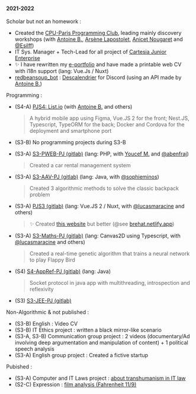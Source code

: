
#### 2021-2022

Scholar but not an homework : 
* Created the [CPU-Paris Programming Club](https://github.com/CPU-Paris), leading mainly discovery workshops (with [Antoine B.](https://github.com/JiveOff), [Arsène Lapostolet](https://github.com/Ombrelin), [Anicet Nougaret](https://github.com/AnicetNgrt) and [@Esilff](https://github.com/Esilff))
* IT Sys. Manager + Tech-Lead for all project of [Cartesia Junior Enterprise](https://github.com/SI-Cartesia-Junior)
* ✨ I have rewritten my [e-portfolio](https://github.com/LoganTann/e-portfolio) and have made a printable web CV with i18n support (lang: Vue.Js / Nuxt)
* [redbeansoup_bot](https://github.com/LoganTann/redbeansoup-bot) : [Descalendrier](https://edt.bde-faction.fr/) for Discord (using an API made by [Antoine B.](https://github.com/JiveOff))
  

Programming : 

* (S4-A) [PJS4: List.io](https://github.com/PJS4-List-io) (with [Antoine B.](https://github.com/JiveOff) and others)
  
  > A hybrid mobile app using Figma, Vue.JS 2 for the front; Nest.JS, Typescript, TypeORM for the back; Docker and Cordova for the deployment and smartphone port

* (S3-B) No programming projects during S3-B

* (S3-A) [S3-PWEB-PJ (gitlab)](https://gitlab.com/LoganTann/S3-PWEB-PJ) (lang: PHP, with [Youcef M.](https://github.com/madskullkoa) and [@abenfraj](https://github.com/abenfraj))  
  
  > Created a car rental management system

* (S3-A) [S3-AAV-PJ (gitlab)](https://gitlab.com/LoganTann/S3-AAV-PJ) (lang: Java, with [@sophieminos](https://github.com/sophieminos))  
  
  > Created 3 algorithmic methods to solve the classic backpack problem

* (S3-A) [PJS3 (gitlab)](https://gitlab.com/LoganTann/S3-Final-PJ) (lang: Vue.JS 2 / Nuxt, with [@lucasmaracine](https://github.com/lucasmaracine) and others)
  
  > ✨ Created [this website](https://www.iledebrehat.fr/) but better (@see [brehat.netlify.app](https://brehat.netlify.app))
  
* (S3-A) [S3-Maths-PJ (gitlab)](https://gitlab.com/LoganTann/S3-Maths-PJ) (lang: Canvas2D using Typescript, with [@lucasmaracine](https://github.com/lucasmaracine) and others)  
  
  > Created a real-time genetic algorithm that trains a neural network to play Flappy Bird

* (S4) [S4-AppRef-PJ (gitlab)](https://gitlab.com/LoganTann/S4-AppRef-PJ) (lang: Java)

  > Socket protocol in java app with multithreading, introspection and reflexivity

* (S3) [S3-JEE-PJ (gitlab)](https://gitlab.com/LoganTann/S3-JEE-PJ)

Non-Algorithmic & not published : 
* (S3-B) English : Video CV
* (S3-B) IT Ethics project : written a black mirror-like scenario
* (S3-A, S3-B) Communication group project : 2 videos (documentary/Ad involving deep argumentation and manipulation of content) + 1 political speech analysis
* (S3-A) English group project : Created a fictive startup

Pubished :
* (S3-A) Computer and IT Laws project : [about transhumanism in IT law](.)
* (S2-C) Expression : [film analysis (Fahrenheit 11/9)](PeriodeC__Expr__analyseFilmique.pdf)
